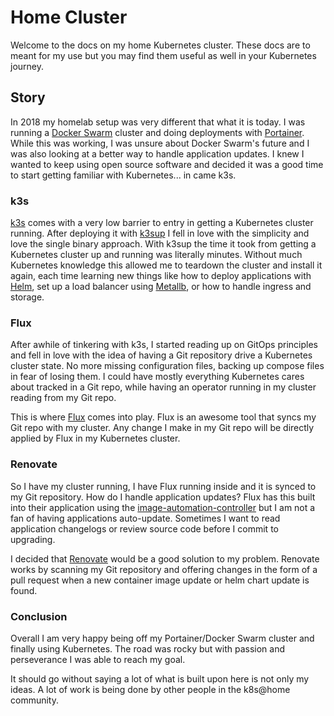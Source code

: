 # Home Cluster

Welcome to the docs on my home Kubernetes cluster. These docs are to meant for my use but you may find them useful as well in your Kubernetes journey.

## Story

In 2018 my homelab setup was very different that what it is today. I was running a [Docker Swarm](https://docs.docker.com/engine/swarm/) cluster and doing deployments with [Portainer](https://www.portainer.io/). While this was working, I was unsure about Docker Swarm's future and I was also looking at a better way to handle application updates. I knew I wanted to keep using open source software and decided it was a good time to start getting familiar with Kubernetes... in came k3s.

### k3s

[k3s](https://k3s.io/) comes with a very low barrier to entry in getting a Kubernetes cluster running. After deploying it with [k3sup](https://github.com/alexellis/k3sup) I fell in love with the simplicity and love the single binary approach. With k3sup the time it took from getting a Kubernetes cluster up and running was literally minutes. Without much Kubernetes knowledge this allowed me to teardown the cluster and install it again, each time learning new things like how to deploy applications with [Helm](https://helm.sh/), set up a load balancer using [Metallb](https://metallb.universe.tf/), or how to handle ingress and storage.

### Flux

After awhile of tinkering with k3s, I started reading up on GitOps principles and fell in love with the idea of having a Git repository drive a Kubernetes cluster state. No more missing configuration files, backing up compose files in fear of losing them. I could have mostly everything Kubernetes cares about tracked in a Git repo, while having an operator running in my cluster reading from my Git repo.

This is where [Flux](https://toolkit.fluxcd.io/) comes into play. Flux is an awesome tool that syncs my Git repo with my cluster. Any change I make in my Git repo will be directly applied by Flux in my Kubernetes cluster.

### Renovate

So I have my cluster running, I have Flux running inside and it is synced to my Git repository. How do I handle application updates? Flux has this built into their application using the [image-automation-controller](https://toolkit.fluxcd.io/components/image/controller/) but I am not a fan of having applications auto-update. Sometimes I want to read application changelogs or review source code before I commit to upgrading.

I decided that [Renovate](https://www.whitesourcesoftware.com/free-developer-tools/renovate) would be a good solution to my problem. Renovate works by scanning my Git repository and offering changes in the form of a pull request when a new container image update or helm chart update is found.

### Conclusion

Overall I am very happy being off my Portainer/Docker Swarm cluster and finally using Kubernetes. The road was rocky but with passion and perseverance I was able to reach my goal.

It should go without saying a lot of what is built upon here is not only my ideas. A lot of work is being done by other people in the k8s@home community.
